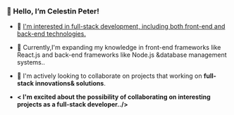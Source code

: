  ### 👋 Hello, I’m Celestin Peter!
- 👀 <u>I'm interested in full-stack development, including both front-end and back-end technologies.</u>
- 🌱 Currently,I'm expanding my knowledge in front-end frameworks like React.js and back-end frameworks like Node.js
               &database management  systems..
  
- 💞️ I'm actively looking to collaborate on projects that working on **full-stack innovations& solutions**.
 
- **< I'm excited about the possibility of collaborating on interesting projects as a full-stack developer../>**



     




<!---
Celestin-Pet/Celestin-Pet is a ✨ special ✨ repository because its `README.md` (this file) appears on your GitHub profile.
You can click the Preview link to take a look at your changes.
--->
